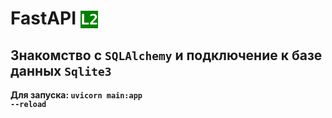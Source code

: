 <h1>FastAPI <code style="background:green;color:white;">L2</code></h1>
<h2>Знакомство с <code>SQLAlchemy</code> и подключение к базе данных <code>Sqlite3</code></h2>

<strong>Для запуска: <code>uvicorn main:app --reload</code></strong>